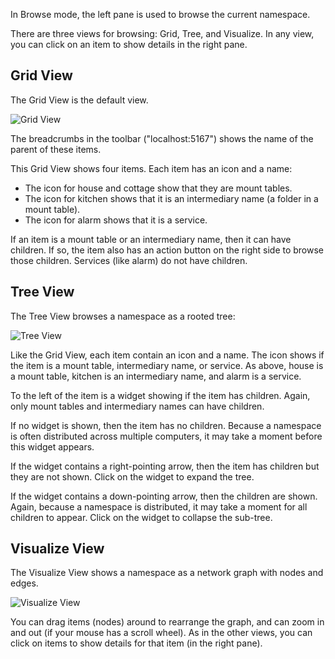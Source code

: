 In Browse mode, the left pane is used to browse the current namespace.

There are three views for browsing: Grid, Tree, and Visualize.
In any view, you can click on an item to show details in the right pane.

Grid View
---------

The Grid View is the default view.

![Grid View](helpimg/grid.png)

The breadcrumbs in the toolbar ("localhost:5167")
shows the name of the parent of these items.

This Grid View shows four items. Each item has an icon and a name:
* The icon for house and cottage show that they are mount tables.
* The icon for kitchen shows that it is an intermediary name
(a folder in a mount table).
* The icon for alarm shows that it is a service.

If an item is a mount table or an intermediary name, then it can have
children. If so, the item also has an action button on the right side
to browse those children. Services (like alarm) do not have children.

Tree View
---------

The Tree View browses a namespace as a rooted tree:

![Tree View](helpimg/tree.png)

Like the Grid View, each item contain an icon and a name.
The icon shows if the item is a mount table, intermediary name, or service.
As above, house is a mount table, kitchen is an intermediary name,
and alarm is a service.

To the left of the item is a widget showing if the item has children.
Again, only mount tables and intermediary names can have children.

If no widget is shown, then the item has no children.
Because a namespace is often distributed across multiple computers,
it may take a moment before this widget appears.

If the widget contains a right-pointing arrow, then the item has children but
they are not shown. Click on the widget to expand the tree.

If the widget contains a down-pointing arrow, then the children are shown.
Again, because a namespace is distributed,
it may take a moment for all children to appear.
Click on the widget to collapse the sub-tree.

Visualize View
--------------

The Visualize View shows a namespace as a network graph with
nodes and edges.

![Visualize View](helpimg/visualize.png)

You can drag items (nodes) around to rearrange the graph,
and can zoom in and out (if your mouse has a scroll wheel).
As in the other views, you can click on items to show details for that item
(in the right pane).

